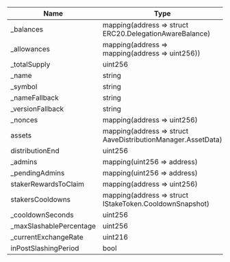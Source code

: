 | Name                    | Type                                                         | Slot | Offset | Bytes | Contract                        |
|-------------------------|--------------------------------------------------------------|------|--------|-------|---------------------------------|
| _balances               | mapping(address => struct ERC20.DelegationAwareBalance)      | 0    | 0      | 32    | tmp/NewFlattened.sol:StakeToken |
| _allowances             | mapping(address => mapping(address => uint256))              | 1    | 0      | 32    | tmp/NewFlattened.sol:StakeToken |
| _totalSupply            | uint256                                                      | 2    | 0      | 32    | tmp/NewFlattened.sol:StakeToken |
| _name                   | string                                                       | 3    | 0      | 32    | tmp/NewFlattened.sol:StakeToken |
| _symbol                 | string                                                       | 4    | 0      | 32    | tmp/NewFlattened.sol:StakeToken |
| _nameFallback           | string                                                       | 5    | 0      | 32    | tmp/NewFlattened.sol:StakeToken |
| _versionFallback        | string                                                       | 6    | 0      | 32    | tmp/NewFlattened.sol:StakeToken |
| _nonces                 | mapping(address => uint256)                                  | 7    | 0      | 32    | tmp/NewFlattened.sol:StakeToken |
| assets                  | mapping(address => struct AaveDistributionManager.AssetData) | 8    | 0      | 32    | tmp/NewFlattened.sol:StakeToken |
| distributionEnd         | uint256                                                      | 9    | 0      | 32    | tmp/NewFlattened.sol:StakeToken |
| _admins                 | mapping(uint256 => address)                                  | 10   | 0      | 32    | tmp/NewFlattened.sol:StakeToken |
| _pendingAdmins          | mapping(uint256 => address)                                  | 11   | 0      | 32    | tmp/NewFlattened.sol:StakeToken |
| stakerRewardsToClaim    | mapping(address => uint256)                                  | 12   | 0      | 32    | tmp/NewFlattened.sol:StakeToken |
| stakersCooldowns        | mapping(address => struct IStakeToken.CooldownSnapshot)      | 13   | 0      | 32    | tmp/NewFlattened.sol:StakeToken |
| _cooldownSeconds        | uint256                                                      | 14   | 0      | 32    | tmp/NewFlattened.sol:StakeToken |
| _maxSlashablePercentage | uint256                                                      | 15   | 0      | 32    | tmp/NewFlattened.sol:StakeToken |
| _currentExchangeRate    | uint216                                                      | 16   | 0      | 27    | tmp/NewFlattened.sol:StakeToken |
| inPostSlashingPeriod    | bool                                                         | 16   | 27     | 1     | tmp/NewFlattened.sol:StakeToken |
